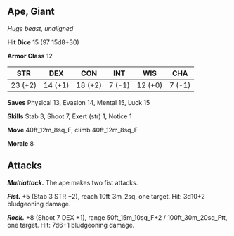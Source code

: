 ## Ape, Giant

*Huge beast, unaligned*

**Hit Dice** 15 (97 15d8+30)

**Armor Class** 12

| STR     | DEX     | CON     | INT     | WIS     | CHA     |
|---------|---------|---------|---------|---------|---------|
| 23 (+2) | 14 (+1) | 18 (+2) |  7 (-1) | 12 (+0) |  7 (-1) |

**Saves** Physical 13, Evasion 14, Mental 15, Luck 15

**Skills** Stab 3, Shoot 7, Exert (str) 1, Notice 1

**Move** 40ft\_12m\_8sq\_F, climb 40ft\_12m\_8sq\_F

**Morale** 8

## Attacks

***Multiattack.*** The ape makes two fist attacks.

***Fist.*** +5 (Stab 3 STR +2), reach 10ft\_3m\_2sq, one target. Hit: 3d10+2 bludgeoning damage.

***Rock.*** +8 (Shoot 7 DEX +1), range 50ft\_15m\_10sq\_F+2 / 100ft\_30m\_20sq\_Ftt, one target. Hit: 7d6+1 bludgeoning damage.

